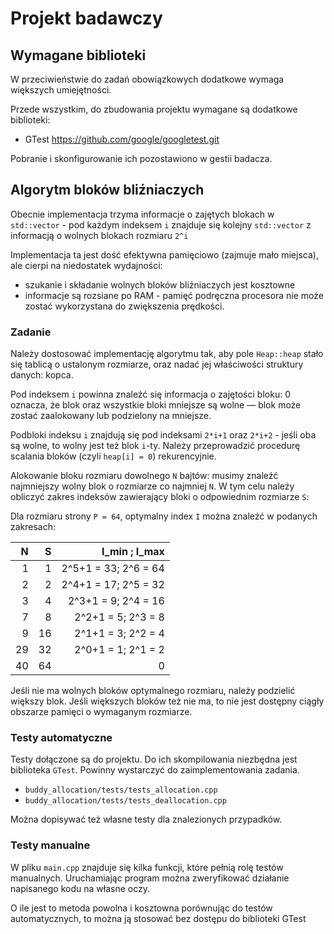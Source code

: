 # Projekt badawczy

## Wymagane biblioteki

W przeciwieństwie do zadań obowiązkowych dodatkowe wymaga większych umiejętności.

Przede wszystkim, do zbudowania projektu wymagane są dodatkowe biblioteki:

- GTest https://github.com/google/googletest.git

Pobranie i skonfigurowanie ich pozostawiono w gestii badacza.

## Algorytm bloków bliźniaczych

Obecnie implementacja trzyma informacje o zajętych blokach w `std::vector` - pod każdym indeksem `i` znajduje się kolejny `std::vector` z informacją o wolnych blokach rozmiaru `2^i`

Implementacja ta jest dość efektywna pamięciowo (zajmuje mało miejsca), ale cierpi na niedostatek wydajności:

- szukanie i składanie wolnych bloków bliźniaczych jest kosztowne
- informacje są rozsiane po RAM - pamięć podręczna procesora nie może zostać wykorzystana do zwiększenia prędkości.

### Zadanie

Należy dostosować implementację algorytmu tak, aby pole `Heap::heap` stało się tablicą o ustalonym rozmiarze, oraz nadać jej właściwości struktury danych: kopca.

Pod indeksem `i` powinna znaleźć się informacja o zajętości bloku: 0 oznacza, że blok oraz wszystkie bloki mniejsze są wolne — blok może zostać zaalokowany lub podzielony na mniejsze.

Podbloki indeksu `i` znajdują się pod indeksami `2*i+1` oraz `2*i+2` - jeśli oba są wolne, to wolny jest też blok `i`-ty. Należy przeprowadzić procedurę scalania bloków (czyli `heap[i] = 0`) rekurencyjnie.

Alokowanie bloku rozmiaru dowolnego `N` bajtów: musimy znaleźć najmniejszy wolny blok o rozmiarze co najmniej `N`. W tym celu należy obliczyć zakres indeksów zawierający bloki o odpowiednim rozmiarze `S`:

Dla rozmiaru strony `P = 64`, optymalny index `I` można znaleźć w podanych zakresach:

 N  |  S | I_min     ; I_max
---:|---:|--------------------:
  1 |  1 | 2^5+1 = 33; 2^6 = 64
  2 |  2 | 2^4+1 = 17; 2^5 = 32
  3 |  4 | 2^3+1 =  9; 2^4 = 16
  7 |  8 | 2^2+1 =  5; 2^3 =  8
  9 | 16 | 2^1+1 =  3; 2^2 =  4
 29 | 32 | 2^0+1 =  1; 2^1 =  2
 40 | 64 | 0


Jeśli nie ma wolnych bloków optymalnego rozmiaru, należy podzielić większy blok. Jeśli większych bloków też nie ma, to nie jest dostępny ciągły obszarze pamięci o wymaganym rozmiarze.

### Testy automatyczne

Testy dołączone są do projektu. Do ich skompilowania niezbędna jest biblioteka `GTest`. Powinny wystarczyć do zaimplementowania zadania. 

- `buddy_allocation/tests/tests_allocation.cpp`
- `buddy_allocation/tests/tests_deallocation.cpp`

Można dopisywać też własne testy dla znalezionych przypadków.

### Testy manualne

W pliku `main.cpp` znajduje się kilka funkcji, które pełnią rolę testów manualnych. Uruchamiając program można zweryfikować działanie napisanego kodu na własne oczy.

O ile jest to metoda powolna i kosztowna porównując do testów automatycznych, to można ją stosować bez dostępu do biblioteki GTest
